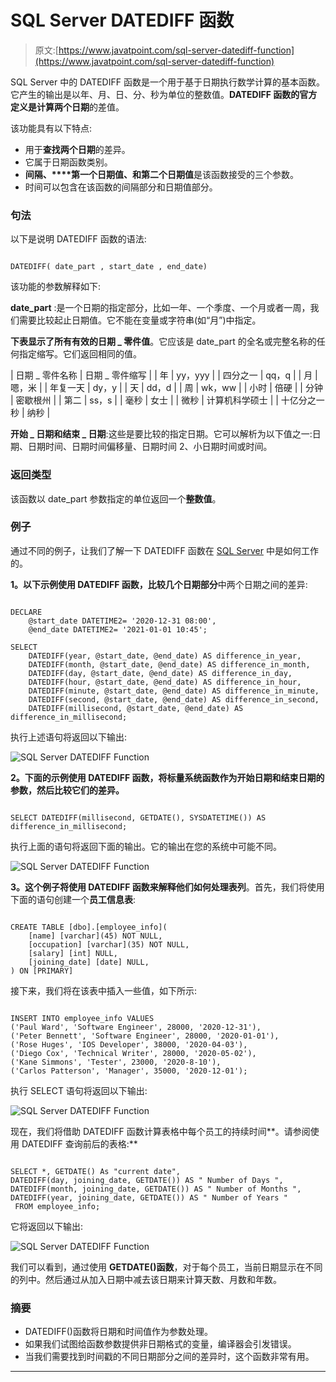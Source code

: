 # SQL Server DATEDIFF 函数

> 原文:[https://www.javatpoint.com/sql-server-datediff-function](https://www.javatpoint.com/sql-server-datediff-function)

SQL Server 中的 DATEDIFF 函数是一个用于基于日期执行数学计算的基本函数。它产生的输出是以年、月、日、分、秒为单位的整数值。**DATEDIFF 函数的官方定义是计算两个日期**的差值。

该功能具有以下特点:

*   用于**查找两个日期**的差异。
*   它属于日期函数类别。
*   **间隔、****第一个日期值、**和**第二个日期值**是该函数接受的三个参数。
*   时间可以包含在该函数的间隔部分和日期值部分。

### 句法

以下是说明 DATEDIFF 函数的语法:

```

DATEDIFF( date_part , start_date , end_date)

```

该功能的参数解释如下:

**date_part** :是一个日期的指定部分，比如一年、一个季度、一个月或者一周，我们需要比较起止日期值。它不能在变量或字符串(如“月”)中指定。

**下表显示了所有有效的日期 _ 零件值**。它应该是 date_part 的全名或完整名称的任何指定缩写。它们返回相同的值。

| 日期 _ 零件名称 | 日期 _ 零件缩写 |
| 年 | yy，yyy |
| 四分之一 | qq，q |
| 月 | 嗯，米 |
| 年复一天 | dy，y |
| 天 | dd，d |
| 周 | wk，ww |
| 小时 | 倍硬 |
| 分钟 | 密歇根州 |
| 第二 | ss，s |
| 毫秒 | 女士 |
| 微秒 | 计算机科学硕士 |
| 十亿分之一秒 | 纳秒 |

**开始 _ 日期和结束 _ 日期**:这些是要比较的指定日期。它可以解析为以下值之一:日期、日期时间、日期时间偏移量、日期时间 2、小日期时间或时间。

### 返回类型

该函数以 date_part 参数指定的单位返回一个**整数值**。

### 例子

通过不同的例子，让我们了解一下 DATEDIFF 函数在 [SQL Server](https://www.javatpoint.com/sql-server-tutorial) 中是如何工作的。

**1。以下示例使用 DATEDIFF 函数，比较几个日期部分**中两个日期之间的差异:

```

DECLARE 
    @start_date DATETIME2= '2020-12-31 08:00', 
    @end_date DATETIME2= '2021-01-01 10:45';

SELECT 
    DATEDIFF(year, @start_date, @end_date) AS difference_in_year, 
    DATEDIFF(month, @start_date, @end_date) AS difference_in_month, 
    DATEDIFF(day, @start_date, @end_date) AS difference_in_day, 
    DATEDIFF(hour, @start_date, @end_date) AS difference_in_hour, 
    DATEDIFF(minute, @start_date, @end_date) AS difference_in_minute, 
    DATEDIFF(second, @start_date, @end_date) AS difference_in_second, 
    DATEDIFF(millisecond, @start_date, @end_date) AS difference_in_millisecond;

```

执行上述语句将返回以下输出:

![SQL Server DATEDIFF Function](../Images/300e17712cd28561c465e23d3d207fef.png)

**2。下面的示例使用 DATEDIFF 函数，将标量系统函数作为开始日期和结束日期的参数，然后比较它们的差异。**

```

SELECT DATEDIFF(millisecond, GETDATE(), SYSDATETIME()) AS difference_in_millisecond;

```

执行上面的语句将返回下面的输出。它的输出在您的系统中可能不同。

![SQL Server DATEDIFF Function](../Images/4ebc6093528473dcea022c05d52febb6.png)

**3。这个例子将使用 DATEDIFF 函数来解释他们如何处理表列**。首先，我们将使用下面的语句创建一个**员工信息表**:

```

CREATE TABLE [dbo].[employee_info](
	[name] [varchar](45) NOT NULL,
	[occupation] [varchar](35) NOT NULL,
	[salary] [int] NULL,
	[joining_date] [date] NULL,
) ON [PRIMARY]

```

接下来，我们将在该表中插入一些值，如下所示:

```

INSERT INTO employee_info VALUES 
('Paul Ward', 'Software Engineer', 28000, '2020-12-31'),     
('Peter Bennett', 'Software Engineer', 28000, '2020-01-01'), 
('Rose Huges', 'IOS Developer', 38000, '2020-04-03'), 
('Diego Cox', 'Technical Writer', 28000, '2020-05-02'), 
('Kane Simmons', 'Tester', 23000, '2020-8-10'), 
('Carlos Patterson', 'Manager', 35000, '2020-12-01');

```

执行 SELECT 语句将返回以下输出:

![SQL Server DATEDIFF Function](../Images/87de4193cd803b39f5df39e3efbafa04.png)

现在，我们将借助 DATEDIFF 函数计算表格中每个员工的持续时间**。请参阅使用 DATEDIFF 查询前后的表格:**

```

SELECT *, GETDATE() As "current date",
DATEDIFF(day, joining_date, GETDATE()) AS " Number of Days ",
DATEDIFF(month, joining_date, GETDATE()) AS " Number of Months ",
DATEDIFF(year, joining_date, GETDATE()) AS " Number of Years "
 FROM employee_info;

```

它将返回以下输出:

![SQL Server DATEDIFF Function](../Images/de54bb01e48e43ed8d088583c72e6c9d.png)

我们可以看到，通过使用 **GETDATE()函数**，对于每个员工，当前日期显示在不同的列中。然后通过从加入日期中减去该日期来计算天数、月数和年数。

### 摘要

*   DATEDIFF()函数将日期和时间值作为参数处理。
*   如果我们试图给函数参数提供非日期格式的变量，编译器会引发错误。
*   当我们需要找到时间戳的不同日期部分之间的差异时，这个函数非常有用。

* * *